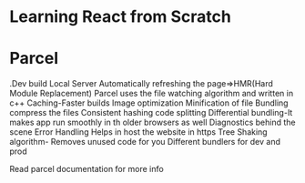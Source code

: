 # Learning React from Scratch

# Parcel
.Dev build
Local Server
Automatically refreshing the page=>HMR(Hard Module Replacement)
Parcel uses the file watching algorithm and written in c++
Caching-Faster builds
Image optimization
Minification of file
Bundling
compress the files
Consistent hashing
code splitting
Differential bundling-It makes app run smoothly in th older browsers as well
Diagnostics behind the scene
Error Handling
Helps in host the website in https
Tree Shaking algorithm- Removes unused code for you
Different bundlers for dev and prod


Read parcel documentation for more  info
